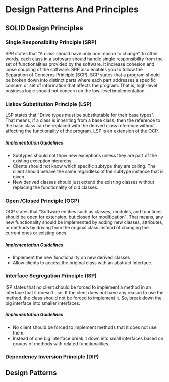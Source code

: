 # Design Patterns And Principles 
## SOLID Design Principles

### Single Responsibility Principle (SRP)
SPR states that "A class should have only one reason to change". In other words, each class in a software should handle single responsibility from the set of functionalities provided by the software. It increase cohesion and loose coupling of the software. SRP also enables you to follow the Separation of Concerns Principle (SCP). SCP states that a program should be broken down into distinct parts where each part addresses a specific concern or set of information that affects the program. That is, high-level business logic should not concern on the low-level implementation.
### Liskov Substitution Principle (LSP)
LSP states that "Drive types must be substitutable for their base types". That means, if a class is inheriting from a base class, then the reference to the base class can be replaced with the derived class reference without affecting the functionality of the program. LSP is an extension of the OCP.
##### Implementation Guidelines
- Subtypes should not thow new exceptions unless they are part of the existing exception hierarchy.
- Clients should not know which specific subtype they are calling. The client should behave the same regardless of the subtype instance that is given.
- New derived classes should just extend the existing classes without replacing the functionality of old classes.

### Open /Closed Principle (OCP)
OCP states that "Software entities such as classes, modules, and functions should be open for extension, but closed for modification".
That means, any new functionality should be implemented by adding new classes, attributes, or methods by driving from the original class instead of changing the current ones or existing ones.
##### Implementation Guidelines
- Implement the new functionality on new derived classes
- Allow clients to access the original class with an abstract interface.

### Interface Segregation Principle (ISP)
ISP states that no client should be forced to implement a method in an interface that it doesn’t use. If the clent does not have any reason to use the method, the class should not be forced to implement it. So, break down the big interface into smaller interfaces.
##### Implementation Guidelines
- No client should be forced to implement methods that it does not use them.
- Instead of one big interface break it down into small interfaces based on groups of methods with related functionalities.

### Dependency Inversion Principle (DIP)

## Design Patterns
